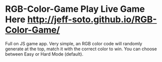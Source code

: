# RGB-Color-Game Play Live Game Here http://jeff-soto.github.io/RGB-Color-Game/

Full on JS game app. Very simple, an RGB color code will randomly generate at the top, match it with the correct color to win. You can choose between Easy or Hard Mode (default).
